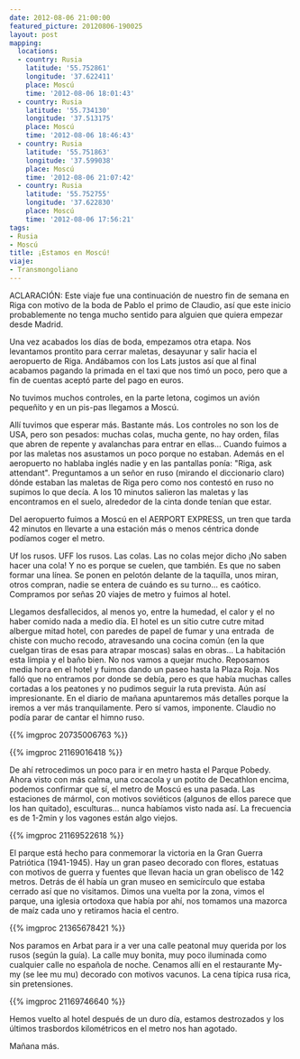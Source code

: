 ```yaml
---
date: 2012-08-06 21:00:00
featured_picture: 20120806-190025
layout: post
mapping:
  locations:
  - country: Rusia
    latitude: '55.752861'
    longitude: '37.622411'
    place: Moscú
    time: '2012-08-06 18:01:43'
  - country: Rusia
    latitude: '55.734130'
    longitude: '37.513175'
    place: Moscú
    time: '2012-08-06 18:46:43'
  - country: Rusia
    latitude: '55.751863'
    longitude: '37.599038'
    place: Moscú
    time: '2012-08-06 21:07:42'
  - country: Rusia
    latitude: '55.752755'
    longitude: '37.622830'
    place: Moscú
    time: '2012-08-06 17:56:21'
tags:
- Rusia
- Moscú
title: ¡Estamos en Moscú!
viaje:
- Transmongoliano
---
```


ACLARACIÓN: Este viaje fue una continuación de nuestro fin de semana en Riga con motivo de la boda de Pablo el primo de Claudio, así que este inicio probablemente no tenga mucho sentido para alguien que quiera empezar desde Madrid.

Una vez acabados los días de boda, empezamos otra etapa. Nos levantamos prontito para cerrar maletas, desayunar y salir hacia el aeropuerto de Riga. Andábamos con los Lats justos así que al final acabamos pagando la primada en el taxi que nos timó un poco, pero que a fin de cuentas aceptó parte del pago en euros.

No tuvimos muchos controles, en la parte letona, cogimos un avión pequeñito y en un pis-pas llegamos a Moscú.

Allí tuvimos que esperar más. Bastante más. Los controles no son los de USA, pero son pesados: muchas colas, mucha gente, no hay orden, filas que abren de repente y avalanchas para entrar en ellas... Cuando fuimos a‭ por las maletas nos asustamos un poco porque no estaban. Además en el aeropuerto no hablaba inglés nadie y en las pantallas ponía: "Riga, ask attendant". Preguntamos a un señor en ruso (mirando el diccionario claro) dónde estaban las maletas de Riga pero como nos contestó en ruso no supimos lo que decía. A los 10 minutos salieron las maletas y las encontramos en el suelo, alrededor de la cinta donde tenían que estar.

Del aeropuerto fuimos a Moscú en el AERPORT EXPRESS, un tren que tarda 42 minutos en llevarte a una estación más o menos céntrica donde podíamos coger el metro.

Uf los rusos. UFF los rusos. Las colas. Las no colas mejor dicho ¡No saben hacer una cola! Y no es porque se cuelen, que también. Es que no saben formar una línea. Se ponen en pelotón delante de la taquilla, unos miran, otros compran, nadie se entera de cuándo es su turno... es caótico. Compramos por señas 20 viajes de metro y fuimos al hotel.

Llegamos desfallecidos, al menos yo, entre la humedad, el calor y el no haber comido nada a medio día. El hotel es un sitio cutre cutre mitad albergue mitad hotel, con paredes de papel de fumar y una entrada  de chiste con mucho recodo, atravesando una cocina común (en la que cuelgan tiras de esas para atrapar moscas) salas en obras... La habitación esta limpia y el baño bien. No nos vamos a quejar mucho. Reposamos media hora en el hotel y fuimos dando un paseo hasta la Plaza Roja. Nos falló que no entramos por donde se debía, pero es que había muchas calles cortadas a los peatones y no pudimos seguir la ruta prevista. Aún así impresionante. En el diario de mañana apuntaremos más detalles porque la iremos a ver más tranquilamente. Pero sí vamos, imponente. Claudio no podía parar de cantar el himno ruso.

{{% imgproc 20735006763 %}}

{{% imgproc 21169016418 %}}

De ahí retrocedimos un poco para ir en metro hasta el Parque Pobedy. Ahora visto con más calma, una cocacola y un potito de Decathlon encima, podemos confirmar que sí, el metro de Moscú es una pasada. Las estaciones de mármol, con motivos soviéticos (algunos de ellos parece que los han quitado), esculturas... nunca habíamos visto nada así. La frecuencia es de 1-2min y los vagones están algo viejos.

{{% imgproc 21169522618 %}}

El parque está hecho para conmemorar la victoria en la Gran Guerra Patriótica (1941-1945). Hay un gran paseo decorado con flores, estatuas con motivos de guerra y fuentes que llevan hacia un gran obelisco de 142 metros. Detrás de él había un gran museo en semicírculo que estaba cerrado así que no visitamos. Dimos una vuelta por la zona, vimos el parque, una iglesia ortodoxa que había por ahí, nos tomamos una mazorca de maíz cada uno y retiramos hacia el centro.

{{% imgproc 21365678421 %}}

Nos paramos en Arbat para ir a ver una calle peatonal muy querida por los rusos (según la guía). La calle muy bonita, muy poco iluminada como cualquier calle no española de noche. Cenamos allí en el restaurante My-my (se lee mu mu) decorado con motivos vacunos. La cena típica rusa rica, sin pretensiones.

{{% imgproc 21169746640 %}}

Hemos vuelto al hotel después de un duro día, estamos destrozados y los últimos trasbordos kilométricos en el metro nos han agotado.

Mañana más.
